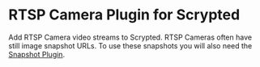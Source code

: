 # RTSP Camera Plugin for Scrypted

Add RTSP Camera video streams to Scrypted. RTSP Cameras often have still image snapshot URLs. To use these snapshots you will also need the [Snapshot Plugin](#/component/plugin/install/@scrypted/snapshot).

